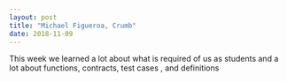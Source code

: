 ```yaml
---
layout: post
title: "Michael Figueroa, Crumb"
date: 2018-11-09
---
```


This week we learned a lot about what is required of us as students and a lot about functions, contracts, test cases
, and definitions
